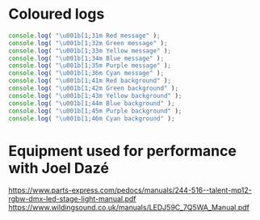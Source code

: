 # Coloured logs

```JavaScript
console.log( "\u001b[1;31m Red message" );
console.log( "\u001b[1;32m Green message" );
console.log( "\u001b[1;33m Yellow message" );
console.log( "\u001b[1;34m Blue message" );
console.log( "\u001b[1;35m Purple message" );
console.log( "\u001b[1;36m Cyan message" );
console.log( "\u001b[1;41m Red background" );
console.log( "\u001b[1;42m Green background" );
console.log( "\u001b[1;43m Yellow background" );
console.log( "\u001b[1;44m Blue background" );
console.log( "\u001b[1;45m Purple background" );
console.log( "\u001b[1;46m Cyan background" );
```

# Equipment used for performance with Joel Dazé

https://www.parts-express.com/pedocs/manuals/244-516--talent-mp12-rgbw-dmx-led-stage-light-manual.pdf
https://www.wildingsound.co.uk/manuals/LEDJ59C_7Q5WA_Manual.pdf